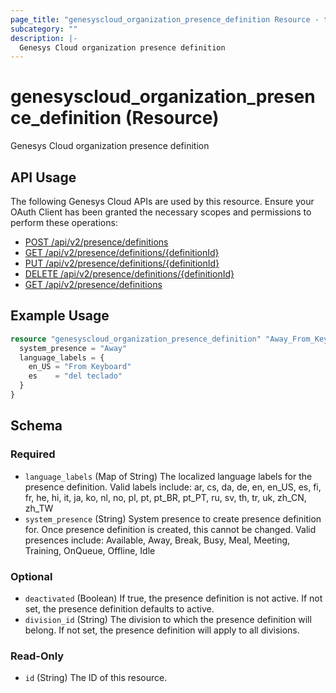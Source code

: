 ```yaml
---
page_title: "genesyscloud_organization_presence_definition Resource - terraform-provider-genesyscloud"
subcategory: ""
description: |-
  Genesys Cloud organization presence definition
---
```

# genesyscloud_organization_presence_definition (Resource)

Genesys Cloud organization presence definition

## API Usage
The following Genesys Cloud APIs are used by this resource. Ensure your OAuth Client has been granted the necessary scopes and permissions to perform these operations:

* [POST /api/v2/presence/definitions](https://developer.genesys.cloud/devapps/api-explorer#post-api-v2-presence-definitions)
* [GET /api/v2/presence/definitions/{definitionId}](https://developer.genesys.cloud/devapps/api-explorer#get-api-v2-presence-definitions--definitionId-)
* [PUT /api/v2/presence/definitions/{definitionId}](https://developer.genesys.cloud/devapps/api-explorer#put-api-v2-presence-definitions--definitionId-)
* [DELETE /api/v2/presence/definitions/{definitionId}](https://developer.genesys.cloud/devapps/api-explorer#delete-api-v2-presence-definitions--definitionId-)
* [GET /api/v2/presence/definitions](https://developer.genesys.cloud/devapps/api-explorer#get-api-v2-presence-definitions)



## Example Usage

```terraform
resource "genesyscloud_organization_presence_definition" "Away_From_Keyboard" {
  system_presence = "Away"
  language_labels = {
    en_US = "From Keyboard"
    es    = "del teclado"
  }
}
```

<!-- schema generated by tfplugindocs -->
## Schema

### Required

- `language_labels` (Map of String) The localized language labels for the presence definition. Valid labels include: ar, cs, da, de, en, en_US, es, fi, fr, he, hi, it, ja, ko, nl, no, pl, pt, pt_BR, pt_PT, ru, sv, th, tr, uk, zh_CN, zh_TW
- `system_presence` (String) System presence to create presence definition for. Once presence definition is created, this cannot be changed. Valid presences include: Available, Away, Break, Busy, Meal, Meeting, Training, OnQueue, Offline, Idle

### Optional

- `deactivated` (Boolean) If true, the presence definition is not active. If not set, the presence definition defaults to active.
- `division_id` (String) The division to which the presence definition will belong. If not set, the presence definition will apply to all divisions.

### Read-Only

- `id` (String) The ID of this resource.


